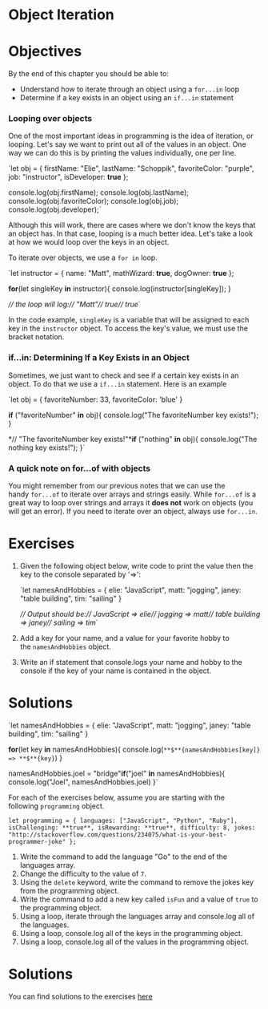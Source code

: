 # Object Iteration

# **Objectives**

By the end of this chapter you should be able to:

- Understand how to iterate through an object using a `for...in` loop
- Determine if a key exists in an object using an `if...in` statement

### **Looping over objects**

One of the most important ideas in programming is the idea of iteration, or looping. Let's say we want to print out all of the values in an object. One way we can do this is by printing the values individually, one per line.

`let obj = {
    firstName: "Elie",
    lastName: "Schoppik",
    favoriteColor: "purple",
    job: "instructor",
    isDeveloper: **true**
};

console.log(obj.firstName);
console.log(obj.lastName);
console.log(obj.favoriteColor);
console.log(obj.job);
console.log(obj.developer);`

Although this will work, there are cases where we don't know the keys that an object has. In that case, looping is a much better idea. Let's take a look at how we would loop over the keys in an object.

To iterate over objects, we use a `for in` loop.

`let instructor = {
    name: "Matt",
    mathWizard: **true**,
    dogOwner: **true**
};

**for**(let singleKey **in** instructor){
    console.log(instructor[singleKey]);
}

*// the loop will log:// "Matt"// true// true*`

In the code example, `singleKey` is a variable that will be assigned to each key in the `instructor` object. To access the key's value, we must use the bracket notation.

### **if...in: Determining If a Key Exists in an Object**

Sometimes, we just want to check and see if a certain key exists in an object. To do that we use a `if...in` statement. Here is an example

`let obj = {
    favoriteNumber: 33,
    favoriteColor: 'blue'
}

**if** ("favoriteNumber" **in** obj){
    console.log("The favoriteNumber key exists!");
}

*// "The favoriteNumber key exists!"***if** ("nothing" **in** obj){
    console.log("The nothing key exists!");
}`

### **A quick note on for...of with objects**

You might remember from our previous notes that we can use the handy `for...of` to iterate over arrays and strings easily. While `for...of` is a great way to loop over strings and arrays it **does not** work on objects (you will get an error). If you need to iterate over an object, always use `for...in`.

# **Exercises**

1. Given the following object below, write code to print the value then the key to the console separated by '=>':
    
    `let namesAndHobbies = {
        elie: "JavaScript",
        matt: "jogging",
        janey: "table building",
        tim: "sailing"
    }
    
    *// Output should be:// JavaScript => elie// jogging => matt// table building => janey// sailing => tim*`
    
2. Add a key for your name, and a value for your favorite hobby to the `namesAndHobbies` object.
3. Write an if statement that console.logs your name and hobby to the console if the key of your name is contained in the object.

# **Solutions**

`let namesAndHobbies = {
    elie: "JavaScript",
    matt: "jogging",
    janey: "table building",
    tim: "sailing"
}

**for**(let key **in** namesAndHobbies){
    console.log(`**$**{namesAndHobbies[key]} => **$**{key}`)
}

namesAndHobbies.joel = "bridge"**if**("joel" **in** namesAndHobbies){
    console.log("Joel", namesAndHobbies.joel)
}`

For each of the exercises below, assume you are starting with the following `programming` object.

`let programming = {
    languages: ["JavaScript", "Python", "Ruby"],
    isChallenging: **true**,
    isRewarding: **true**,
    difficulty: 8,
    jokes: "http://stackoverflow.com/questions/234075/what-is-your-best-programmer-joke"
};`

1. Write the command to add the language "Go" to the end of the languages array.
2. Change the difficulty to the value of `7`.
3. Using the `delete` keyword, write the command to remove the jokes key from the programming object.
4. Write the command to add a new key called `isFun` and a value of `true` to the programming object.
5. Using a loop, iterate through the languages array and console.log all of the languages.
6. Using a loop, console.log all of the keys in the programming object.
7. Using a loop, console.log all of the values in the programming object.

# **Solutions**

You can find solutions to the exercises [here](https://github.com/rithmschool/javascript_fundamentals_solutions/blob/master/objects_exercise/solutions.js)